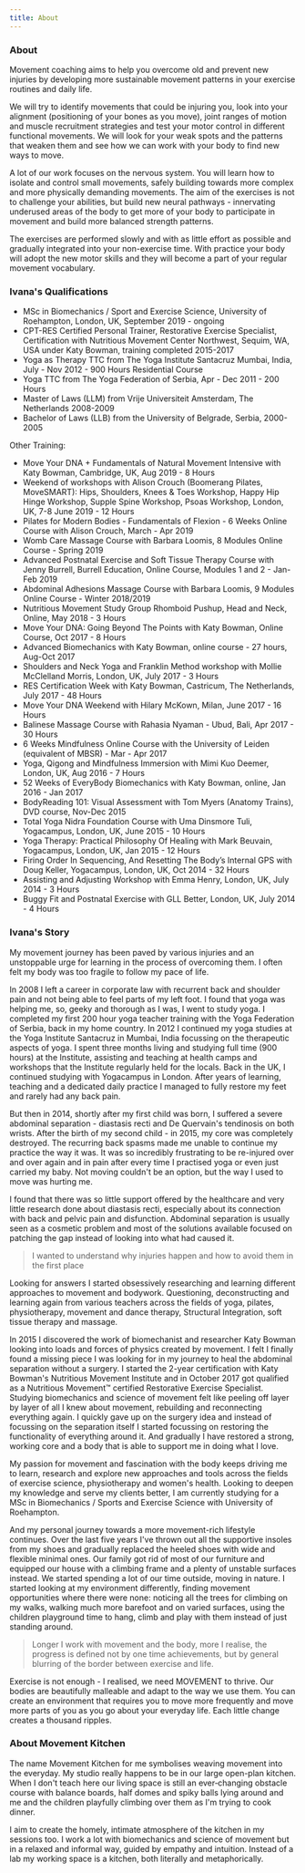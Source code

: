 ```yaml
---
title: About
---
```


### About

Movement coaching aims to help you overcome old and prevent new injuries by
developing more sustainable movement patterns in your exercise routines and
daily life.

We will try to identify movements that could be injuring you, look into your
alignment (positioning of your bones as you move), joint ranges of motion and
muscle recruitment strategies and test your motor control in different
functional movements. We will look for your weak spots and the patterns that
weaken them and see how we can work with your body to find new ways to move.

A lot of our work focuses on the nervous system. You will learn how to isolate
and control small movements, safely building towards more complex and more
physically demanding movements. The aim of the exercises is not to challenge
your abilities, but build new neural pathways - innervating underused areas of
the body to get more of your body to participate in movement and build more
balanced strength patterns.

The exercises are performed slowly and with as little effort as possible and
gradually integrated into your non-exercise time. With practice your body will
adopt the new motor skills and they will become a part of your regular movement
vocabulary.

### Ivana's Qualifications

* MSc in Biomechanics / Sport and Exercise Science, University of Roehampton,
  London, UK, September 2019 - ongoing
* CPT-RES Certified Personal Trainer, Restorative Exercise Specialist,
  Certification with Nutritious Movement Center Northwest, Sequim, WA, USA under
  Katy Bowman, training completed 2015-2017
* Yoga as Therapy TTC from The Yoga Institute Santacruz Mumbai, India, July -
  Nov 2012 - 900 Hours Residential Course
* Yoga TTC from The Yoga Federation of Serbia, Apr - Dec 2011 - 200 Hours
* Master of Laws (LLM) from Vrije Universiteit Amsterdam, The Netherlands
  2008-2009
* Bachelor of Laws (LLB) from the University of Belgrade, Serbia, 2000-2005

Other Training:

* Move Your DNA + Fundamentals of Natural Movement Intensive with Katy Bowman,
  Cambridge, UK, Aug 2019 - 8 Hours
* Weekend of workshops with Alison Crouch (Boomerang Pilates, MoveSMART): Hips,
  Shoulders, Knees & Toes Workshop, Happy Hip Hinge Workshop, Supple Spine
  Workshop, Psoas Workshop, London, UK, 7-8 June 2019 - 12 Hours
* Pilates for Modern Bodies - Fundamentals of Flexion - 6 Weeks Online Course
  with Alison Crouch, March - Apr 2019
* Womb Care Massage Course with Barbara Loomis, 8 Modules Online Course - Spring
  2019
* Advanced Postnatal Exercise and Soft Tissue Therapy Course with Jenny Burrell,
  Burrell Education, Online Course, Modules 1 and 2 - Jan-Feb 2019
* Abdominal Adhesions Massage Course with Barbara Loomis, 9 Modules Online
  Course - Winter 2018/2019
* Nutritious Movement Study Group Rhomboid Pushup, Head and Neck, Online, May
  2018 - 3 Hours
* Move Your DNA: Going Beyond The Points with Katy Bowman, Online Course, Oct
  2017 - 8 Hours
* Advanced Biomechanics with Katy Bowman, online course - 27 hours, Aug-Oct 2017
* Shoulders and Neck Yoga and Franklin Method workshop with Mollie McClelland
  Morris, London, UK, July 2017 - 3 Hours
* RES Certification Week with Katy Bowman, Castricum, The Netherlands, July
  2017 - 48 Hours
* Move Your DNA Weekend with Hilary McKown, Milan, June 2017 - 16 Hours
* Balinese Massage Course with Rahasia Nyaman - Ubud, Bali, Apr 2017 - 30 Hours
* 6 Weeks Mindfulness Online Course with the University of Leiden (equivalent of
  MBSR) - Mar - Apr 2017
* Yoga, Qigong and Mindfulness Immersion with Mimi Kuo Deemer, London, UK, Aug
  2016 - 7 Hours
* 52 Weeks of EveryBody Biomechanics with Katy Bowman, online, Jan 2016 - Jan
  2017
* BodyReading 101: Visual Assessment with Tom Myers (Anatomy Trains), DVD
  course, Nov-Dec 2015
* Total Yoga Nidra Foundation Course with Uma Dinsmore Tuli, Yogacampus, London,
  UK, June 2015 - 10 Hours
* Yoga Therapy: Practical Philosophy Of Healing with Mark Beuvain, Yogacampus,
  London, UK, Jan 2015 - 12 Hours
* Firing Order In Sequencing, And Resetting The Body’s Internal GPS with Doug
  Keller, Yogacampus, London, UK, Oct 2014 - 32 Hours
* Assisting and Adjusting Workshop with Emma Henry, London, UK, July 2014 - 3
  Hours
* Buggy Fit and Postnatal Exercise with GLL Better, London, UK, July 2014 - 4
  Hours

### Ivana's Story

My movement journey has been paved by various injuries and an unstoppable urge
for learning in the process of overcoming them. I often felt my body was too
fragile to follow my pace of life.

In 2008 I left a career in corporate law with recurrent back and shoulder pain
and not being able to feel parts of my left foot. I found that yoga was helping
me, so, geeky and thorough as I was, I went to study yoga. I completed my first
200 hour yoga teacher training with the Yoga Federation of Serbia, back in my
home country. In 2012 I continued my yoga studies at the Yoga Institute
Santacruz in Mumbai, India focussing on the therapeutic aspects of yoga. I spent
three months living and studying full time (900 hours) at the Institute,
assisting and teaching at health camps and workshops that the Institute
regularly held for the locals. Back in the UK, I continued studying with
Yogacampus in London. After years of learning, teaching and a dedicated daily
practice I managed to fully restore my feet and rarely had any back pain.

But then in 2014, shortly after my first child was born, I suffered a severe
abdominal separation - diastasis recti and De Quervain's tendinosis on both
wrists. After the birth of my second child - in 2015, my core was completely
destroyed. The recurring back spasms made me unable to continue my practice the
way it was. It was so incredibly frustrating to be re-injured over and over
again and in pain after every time I practised yoga or even just carried my
baby. Not moving couldn't be an option, but the way I used to move was hurting
me.

I found that there was so little support offered by the healthcare and very
little research done about diastasis recti, especially about its connection with
back and pelvic pain and disfunction. Abdominal separation is usually seen as a
cosmetic problem and most of the solutions available focused on patching the gap
instead of looking into what had caused it.

> I wanted to understand why injuries happen and how to avoid them in the first
> place

Looking for answers I started obsessively researching and learning different
approaches to movement and bodywork. Questioning, deconstructing and learning
again from various teachers across the fields of yoga, pilates, physiotherapy,
movement and dance therapy, Structural Integration, soft tissue therapy and
massage.

In 2015 I discovered the work of biomechanist and researcher Katy Bowman looking
into loads and forces of physics created by movement. I felt I finally found a
missing piece I was looking for in my journey to heal the abdominal separation
without a surgery. I started the 2-year certification with Katy Bowman's
Nutritious Movement Institute and in October 2017 got qualified as a Nutritious
Movement™ certified Restorative Exercise Specialist. Studying biomechanics and
science of movement felt like peeling off layer by layer of all I knew about
movement, rebuilding and reconnecting everything again. I quickly gave up on the
surgery idea and instead of focussing on the separation itself I started
focussing on restoring the functionality of everything around it. And gradually
I have restored a strong, working core and a body that is able to support me in
doing what I love.

My passion for movement and fascination with the body keeps driving me to learn,
research and explore new approaches and tools across the fields of exercise
science, physiotherapy and women's health. Looking to deepen my knowledge and
serve my clients better, I am currently studying for a MSc in Biomechanics /
Sports and Exercise Science with University of Roehampton.

And my personal journey towards a more movement-rich lifestyle continues. Over
the last five years I've thrown out all the supportive insoles from my shoes and
gradually replaced the heeled shoes with wide and flexible minimal ones. Our
family got rid of most of our furniture and equipped our house with a climbing
frame and a plenty of unstable surfaces instead. We started spending a lot of
our time outside, moving in nature. I started looking at my environment
differently, finding movement opportunities where there were none: noticing all
the trees for climbing on my walks, walking much more barefoot and on varied
surfaces, using the children playground time to hang, climb and play with them
instead of just standing around.

> Longer I work with movement and the body, more I realise, the progress is
> defined not by one time achievements, but by general blurring of the border
> between exercise and life.

Exercise is not enough - I realised, we need MOVEMENT to thrive. Our bodies are
beautifully malleable and adapt to the way we use them. You can create an
environment that requires you to move more frequently and move more parts of you
as you go about your everyday life. Each little change creates a thousand
ripples.

### About Movement Kitchen

The name Movement Kitchen for me symbolises weaving movement into the everyday.
My studio really happens to be in our large open-plan kitchen. When I don't
teach here our living space is still an ever‐changing obstacle course with
balance boards, half domes and spiky balls lying around and me and the children
playfully climbing over them as I'm trying to cook dinner.

I aim to create the homely, intimate atmosphere of the kitchen in my sessions
too. I work a lot with biomechanics and science of movement but in a relaxed and
informal way, guided by empathy and intuition. Instead of a lab my working space
is a kitchen, both literally and metaphorically.

[1]: https://nutritiousmovement.com/
